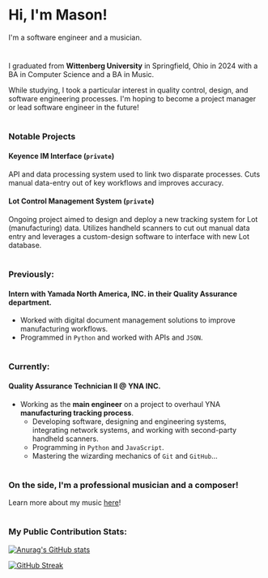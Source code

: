 # Hi, I'm Mason!
I'm a software engineer and a musician.

#
I graduated from **Wittenberg University** in Springfield, Ohio in 2024 with a BA in Computer Science and a BA in Music.

While studying, I took a particular interest in quality control, design, and software engineering processes.
I'm hoping to become a project manager or lead software engineer in the future!

#
### Notable Projects
#### Keyence IM Interface (`private`)
API and data processing system used to link two disparate processes. Cuts manual data-entry out of key workflows and improves accuracy.
#### Lot Control Management System (`private`)
Ongoing project aimed to design and deploy a new tracking system for Lot (manufacturing) data.
Utilizes handheld scanners to cut out manual data entry and leverages a custom-design software to interface with new Lot database.

#
### Previously:
#### Intern with Yamada North America, INC. in their Quality Assurance department. 
- Worked with digital document management solutions to improve manufacturing workflows.
- Programmed in `Python` and worked with APIs and `JSON`.

#
### Currently:
#### Quality Assurance Technician II @ YNA INC.
- Working as the **main engineer** on a project to overhaul YNA **manufacturing tracking process**.
    * Developing software, designing and engineering systems, integrating network systems, and working with second-party handheld scanners.
    * Programming in `Python` and `JavaScript`.
    * Mastering the wizarding mechanics of `Git` and `GitHub`...

#
### On the side, I'm a professional musician and a composer!
Learn more about my music [here](https://www.masonritchason.com)!

#
### My Public Contribution Stats:
[![Anurag's GitHub stats](https://github-readme-stats.vercel.app/api?username=masonritchason&show=prs_merged&show_icons=true&show_all_commits=true&theme=panda)](https://github.com/anuraghazra/github-readme-stats)

[![GitHub Streak](https://streak-stats.demolab.com/?user=masonritchason)](https://git.io/streak-stats)

<!---
masonritchason/masonritchason is a ✨ special ✨ repository because its `README.md` (this file) appears on your GitHub profile.
You can click the Preview link to take a look at your changes.
--->
